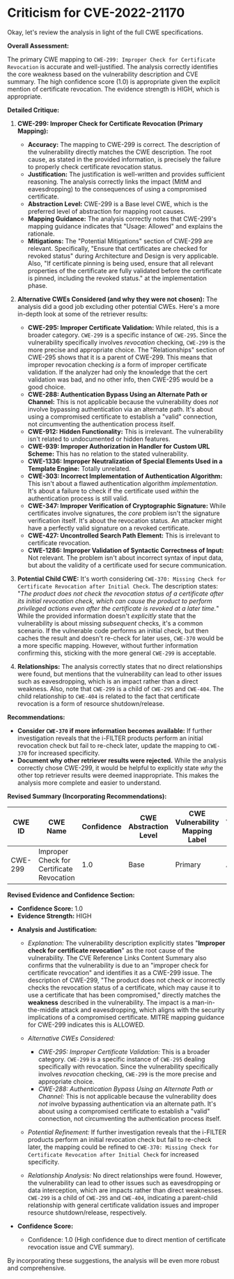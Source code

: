 # Criticism for CVE-2022-21170

Okay, let's review the analysis in light of the full CWE specifications.

**Overall Assessment:**

The primary CWE mapping to `CWE-299: Improper Check for Certificate Revocation` is accurate and well-justified. The analysis correctly identifies the core weakness based on the vulnerability description and CVE summary. The high confidence score (1.0) is appropriate given the explicit mention of certificate revocation.  The evidence strength is HIGH, which is appropriate.

**Detailed Critique:**

1.  **CWE-299: Improper Check for Certificate Revocation (Primary Mapping):**
    *   **Accuracy:** The mapping to CWE-299 is correct. The description of the vulnerability directly matches the CWE description. The root cause, as stated in the provided information, is precisely the failure to properly check certificate revocation status.
    *   **Justification:** The justification is well-written and provides sufficient reasoning. The analysis correctly links the impact (MitM and eavesdropping) to the consequences of using a compromised certificate.
    *   **Abstraction Level:** CWE-299 is a Base level CWE, which is the preferred level of abstraction for mapping root causes.
    *   **Mapping Guidance:** The analysis correctly notes that CWE-299's mapping guidance indicates that "Usage: Allowed" and explains the rationale.
    *   **Mitigations:**  The "Potential Mitigations" section of CWE-299 are relevant. Specifically, "Ensure that certificates are checked for revoked status" during Architecture and Design is very applicable.  Also, "If certificate pinning is being used, ensure that all relevant properties of the certificate are fully validated before the certificate is pinned, including the revoked status." at the implementation phase.

2.  **Alternative CWEs Considered (and why they were not chosen):**  The analysis did a good job excluding other potential CWEs.  Here's a more in-depth look at some of the retriever results:

    *   **CWE-295: Improper Certificate Validation:** While related, this is a broader category. `CWE-299` is a specific instance of `CWE-295`.  Since the vulnerability specifically involves *revocation* checking, `CWE-299` is the more precise and appropriate choice. The "Relationships" section of CWE-295 shows that it is a parent of CWE-299. This means that improper revocation checking *is* a form of improper certificate validation. If the analyzer had only the knowledge that the cert validation was bad, and no other info, then CWE-295 would be a good choice.
    *   **CWE-288: Authentication Bypass Using an Alternate Path or Channel:** This is not applicable because the vulnerability does *not* involve bypassing authentication via an alternate path. It's about using a compromised certificate to establish a "valid" connection, not circumventing the authentication process itself.
    *   **CWE-912: Hidden Functionality:** This is irrelevant. The vulnerability isn't related to undocumented or hidden features.
    *   **CWE-939: Improper Authorization in Handler for Custom URL Scheme:** This has no relation to the stated vulnerability.
    *   **CWE-1336: Improper Neutralization of Special Elements Used in a Template Engine:** Totally unrelated.
    *   **CWE-303: Incorrect Implementation of Authentication Algorithm:** This isn't about a flawed authentication algorithm *implementation*. It's about a failure to check if the certificate used *within* the authentication process is still valid.
    *   **CWE-347: Improper Verification of Cryptographic Signature:** While certificates involve signatures, the *core* problem isn't the signature verification itself. It's about the revocation status. An attacker might have a perfectly valid signature on a revoked certificate.
    *   **CWE-427: Uncontrolled Search Path Element:** This is irrelevant to certificate revocation.
    *   **CWE-1286: Improper Validation of Syntactic Correctness of Input:** Not relevant. The problem isn't about incorrect syntax of input data, but about the validity of a certificate used for secure communication.

3.  **Potential Child CWE:** It's worth considering `CWE-370: Missing Check for Certificate Revocation after Initial Check`.  The description states: "*The product does not check the revocation status of a certificate after its initial revocation check, which can cause the product to perform privileged actions even after the certificate is revoked at a later time.*"  While the provided information doesn't *explicitly* state that the vulnerability is about missing *subsequent* checks, it's a common scenario. If the vulnerable code performs an initial check, but then caches the result and doesn't re-check for later uses, `CWE-370` would be a more specific mapping. However, without further information confirming this, sticking with the more general `CWE-299` is acceptable.

4.  **Relationships:** The analysis correctly states that no direct relationships were found, but mentions that the vulnerability can lead to other issues such as eavesdropping, which is an impact rather than a direct weakness. Also, note that `CWE-299` is a child of `CWE-295` and `CWE-404`. The child relationship to `CWE-404` is related to the fact that certificate revocation is a form of resource shutdown/release.

**Recommendations:**

*   **Consider `CWE-370` if more information becomes available:** If further investigation reveals that the i-FILTER products perform an initial revocation check but fail to re-check later, update the mapping to `CWE-370` for increased specificity.
*   **Document why other retriever results were rejected.** While the analysis correctly chose CWE-299, it would be helpful to explicitly state *why* the other top retriever results were deemed inappropriate. This makes the analysis more complete and easier to understand.

**Revised Summary (Incorporating Recommendations):**

| CWE ID | CWE Name | Confidence | CWE Abstraction Level | CWE Vulnerability Mapping Label | CWE-Vulnerability Mapping Notes |
|---|---|---|---|---|---|
| CWE-299 | Improper Check for Certificate Revocation | 1.0 | Base | Primary | Allowed |

**Revised Evidence and Confidence Section:**

*   **Confidence Score:** 1.0
*   **Evidence Strength:** HIGH

- **Analysis and Justification:**
  - *Explanation:* The vulnerability description explicitly states "**Improper check for certificate revocation**" as the root cause of the vulnerability. The CVE Reference Links Content Summary also confirms that the vulnerability is due to an "improper check for certificate revocation" and identifies it as a CWE-299 issue. The description of CWE-299, "The product does not check or incorrectly checks the revocation status of a certificate, which may cause it to use a certificate that has been compromised," directly matches the **weakness** described in the vulnerability. The impact is a man-in-the-middle attack and eavesdropping, which aligns with the security implications of a compromised certificate. MITRE mapping guidance for CWE-299 indicates this is ALLOWED.

  - *Alternative CWEs Considered:*
    *   *CWE-295: Improper Certificate Validation:* This is a broader category. `CWE-299` is a specific instance of `CWE-295` dealing specifically with revocation. Since the vulnerability specifically involves *revocation* checking, `CWE-299` is the more precise and appropriate choice.
    *   *CWE-288: Authentication Bypass Using an Alternate Path or Channel:* This is not applicable because the vulnerability does *not* involve bypassing authentication via an alternate path. It's about using a compromised certificate to establish a "valid" connection, not circumventing the authentication process itself.

  - *Potential Refinement:* If further investigation reveals that the i-FILTER products perform an initial revocation check but fail to re-check later, the mapping could be refined to `CWE-370: Missing Check for Certificate Revocation after Initial Check` for increased specificity.

  - *Relationship Analysis:* No direct relationships were found. However, the vulnerability can lead to other issues such as eavesdropping or data interception, which are impacts rather than direct weaknesses. `CWE-299` is a child of `CWE-295` and `CWE-404`, indicating a parent-child relationship with general certificate validation issues and improper resource shutdown/release, respectively.

- **Confidence Score:**
  - Confidence: 1.0 (High confidence due to direct mention of certificate revocation issue and CVE summary).

By incorporating these suggestions, the analysis will be even more robust and comprehensive.